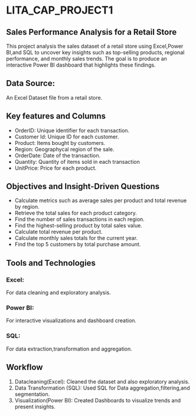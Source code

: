 # LITA_CAP_PROJECT1
## Sales Performance Analysis for a Retail Store
This project analysis the sales dataset of a retail store using Excel,Power BI,and SQL to uncover key insights such as top-selling products, regional performance, and monthly sales trends. The goal is to produce an interactive Power BI dashboard that highlights these findings.
## Data Source:
An Excel Dataset file from a retail store.
## Key features and Columns
- OrderID: Unique identifier for each transaction.
- Customer Id: Unique ID for each customer.
- Product: Items bought by customers.  
- Region: Geographycal region of the sale.
- OrderDate: Date of the transaction.
- Quantity: Quantity of items sold in each transaction
- UnitPrice: Price for each product.

## Objectives and Insight-Driven Questions
- Calculate metrics such as average sales per product and total revenue by region.
- Retrieve the total sales for each product category.
- Find the number of sales transactions in each region.
- Find the highest-selling product by total sales value.
- Calculate total revenue per product.
- Calculate monthly sales totals for the current year.
- Find the top 5 customers by total purchase amount.
## Tools and Technologies
### Excel:
For data cleaning and exploratory analysis.
### Power BI:
For interactive visualizations and dashboard creation.
### SQL:
For data extraction,transformation and aggregation.
## Workflow
1. Datacleaning(Excel): Cleaned the dataset and also exploratory analysis.
2. Data Transformation (SQL): Used SQL for Data aggregation,filtering,and segmentation.
3. Visualization(Power BI): Created Dashboards to visualize trends and present insights.



